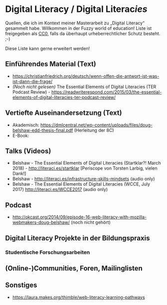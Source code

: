# Digital Literacy / Digital Literac*ies*
Quellen, die ich im Kontext meiner Masterarbeit zu „Digital Literacy“ gesammelt habe. Willkommen in der Fuzzy world of education! Liste ist freigegeben als [CC0](https://creativecommons.org/publicdomain/zero/1.0/deed.de), falls da überhaupt urheberrechtlicher Schutz besteht. ;-)

Diese Liste kann gerne erweitert werden!

## Einführendes Material (Text)

* https://christianfriedrich.org/deutsch/wenn-offen-die-antwort-ist-was-ist-dann-die-frage/
* *(Noch nicht gelesen)* The Essential Elements of Digital Literacies (TER Podcast Review) - https://readwriterespond.com/2015/03/the-essential-elements-of-digital-literacies-ter-podcast-review/ 

## Vertiefte Auseinandersetzung (Text)

* Akademisch: https://dmlcentral.net/wp-content/uploads/files/doug-belshaw-edd-thesis-final.pdf (Herleitung der 8C)
* E-Book: 

## Talks (Videos)

* Belshaw - The Essential Elements of Digital Literacies (Startklar?! March 2018) - http://literaci.es/startklar [Periscope von Torsten Larbig, vielen Dank!]
* Belshaw - http://literaci.es/infrastructure-skills-mindsets (audio only)
* Belshaw - The Essential Elements of Digital Literacies (WCCE, July 2017) http://literaci.es/WCCE2017 (audio only)


## Podcast
* http://okcast.org/2014/09/episode-16-web-literacy-with-mozilla-webmakers-doug-belshaw/ (noch nicht gehört)


## Digital Literacy Projekte in der Bildungspraxis

### Studentische Forschungsarbeiten

## (Online-)Communities, Foren, Mailinglisten

## Sonstiges 
* https://laura.makes.org/thimble/web-literacy-learning-pathways
